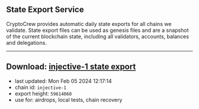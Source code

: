 ## State Export Service
CryptoCrew provides automatic daily state exports for all chains we validate. State export files can be used as genesis files and are a snapshot of the current blockchain state, including all validators, accounts, balances and delegations.

---
**Download: [injective-1 state export](https://dl.ccvalidators.com/SERVICE/injective/injective-1_export_59614060.json)**
---

- last updated: Mon Feb 05 2024 12:17:14
- chain id: `injective-1`
- export height: `59614060`
- use for: airdrops, local tests, chain recovery

